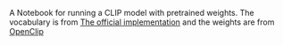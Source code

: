 A Notebook for running a CLIP model with pretrained weights. The vocabulary is from 
[The official implementation](https://github.com/openai/CLIP) and the weights are from
[OpenClip](https://github.com/mlfoundations/open_clip) 
